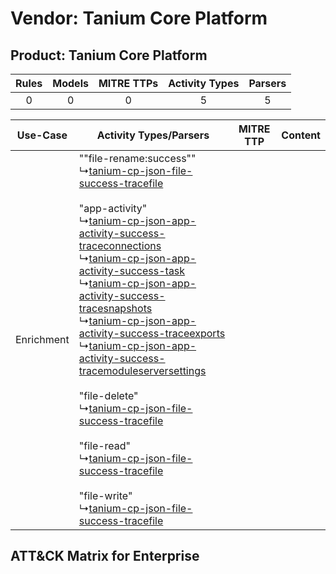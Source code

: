 Vendor: Tanium Core Platform
============================
Product: Tanium Core Platform
-----------------------------
| Rules | Models | MITRE TTPs | Activity Types | Parsers |
|:-----:|:------:|:----------:|:--------------:|:-------:|
|   0   |   0    |     0      |       5        |    5    |

|  Use-Case  | Activity Types/Parsers    | MITRE TTP | Content    |
|:----------:| ---- | --------- | ---- |
| Enrichment |  ""file-rename:success""<br> ↳[tanium-cp-json-file-success-tracefile](Ps/pC_taniumcpjsonfilesuccesstracefile.md)<br><br> "app-activity"<br> ↳[tanium-cp-json-app-activity-success-traceconnections](Ps/pC_taniumcpjsonappactivitysuccesstraceconnections.md)<br> ↳[tanium-cp-json-app-activity-success-task](Ps/pC_taniumcpjsonappactivitysuccesstask.md)<br> ↳[tanium-cp-json-app-activity-success-tracesnapshots](Ps/pC_taniumcpjsonappactivitysuccesstracesnapshots.md)<br> ↳[tanium-cp-json-app-activity-success-traceexports](Ps/pC_taniumcpjsonappactivitysuccesstraceexports.md)<br> ↳[tanium-cp-json-app-activity-success-tracemoduleserversettings](Ps/pC_taniumcpjsonappactivitysuccesstracemoduleserversettings.md)<br><br> "file-delete"<br> ↳[tanium-cp-json-file-success-tracefile](Ps/pC_taniumcpjsonfilesuccesstracefile.md)<br><br> "file-read"<br> ↳[tanium-cp-json-file-success-tracefile](Ps/pC_taniumcpjsonfilesuccesstracefile.md)<br><br> "file-write"<br> ↳[tanium-cp-json-file-success-tracefile](Ps/pC_taniumcpjsonfilesuccesstracefile.md)<br> |    | [](RM/r_m_tanium_core_platform_tanium_core_platform_Enrichment.md) |

ATT&CK Matrix for Enterprise
----------------------------
